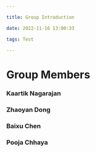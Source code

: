 ```yaml
---

title: Group Introduction

date: 2022-11-16 13:00:33

tags: Test

---
```


# Group Members

### Kaartik Nagarajan

### Zhaoyan Dong

### Baixu Chen

### Pooja Chhaya